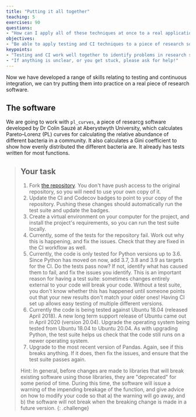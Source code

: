```yaml
---
title: "Putting it all together"
teaching: 5
exercises: 90
questions:
- "How can I apply all of these techniques at once to a real application?"
objectives:
- "Be able to apply testing and CI techniques to a piece of research software."
keypoints:
- "Testing and CI work well together to identify problems in research software and allow them to be fixed quickly."
- "If anything is unclear, or you get stuck, please ask for help!"
---
```


Now we have developed a range of skills relating to testing and continuous
integration, we can try putting them into practice on a real piece of research
software.

## The software

We are going to work with `pl_curves`, a piece of researcg software developed by
Dr Colin Sauzé at Aberystwyth University, which calculates Pareto–Lorenz (PL)
curves for calculating the relative abundance of different bacteria in a
community. It also calculates a Gini coefficient to show how evenly distributed
the different bacteria are. It already has tests written for most functions.

> ## Your task
> 
> 1. Fork [the repository][pl-curves]. You don't have push access to the original
>    repository, so you will need to use your own copy of it.
> 2. Update the CI and Codecov badges to point to your copy of the repository.
>    Pushing these changes should automatically run the test suite and update
>    the badges.
> 3. Create a virtual environment on your computer for the project, and install
>    the project's requirements, so you can run the test suite locally.
> 4. Currently, some of the tests for the repository fail. Work out why this is
>    happening, and fix the issues. Check that they are fixed in the CI workflow
>    as well.
> 5. Currently, the code is only tested for Python versions up to 3.6. Since
>    Python has moved on now, add 3.7, 3.8 and 3.9 as targets for the CI. Do the
>    tests pass now? If not, identify what has caused them to fail, and fix the
>    issues you identify. This is an important reason for having a test suite:
>    sometimes changes entirely external to your code will break your code.
>    Without a test suite, you don't know whether this has happened until
>    someone points out that your new results don't match your older ones!
>    Having CI set up allows easy testing of multiple different versions.
> 6. Currently the code is being tested against Ubuntu 18.04 (released April 2018).
>    A new long term support release of Ubuntu came out in April 2020 (version 20.04).
>    Upgrade the operating system being tested from Ubuntu 18.04 to Ubuntu 20.04.
>    As with upgrading Python, the test suite helps us check that the code still
>    runs on a newer operating system.
> 7. Upgrade to the most recent version of Pandas. Again, see if this breaks
>    anything. If it does, then fix the issues, and ensure that the test suite
>    passes again.
>
> Hint: In general, before changes are made to libraries that will break
> existing software using those libraries, they are "deprecated" for some period
> of time. During this time, the software will issue a warning of the impending
> breakage of the function, and give advice on how to modify your code so that
> a) the warning will go away, and b) the software will not break when the
> breaking change is made in a future version.
{: .challenge}


[pl-curves]: https://github.com/CDT-AIMLAC/pl_curves
